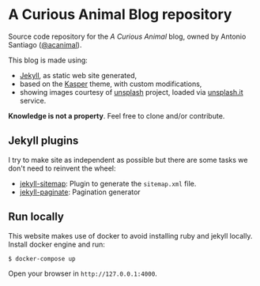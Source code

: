 # A Curious Animal Blog repository

Source code repository for the *A Curious Animal* blog, owned by Antonio Santiago ([@acanimal](https://twitter.com/acanimal)).

This blog is made using:

- [Jekyll](http://jekyllrb.com/), as static web site generated,
- based on the [Kasper](https://github.com/rosario/kasper) theme, with custom modifications,
- showing images courtesy of [unsplash](https://unsplash.com/) project, loaded via [unsplash.it](https://unsplash.it/) service.

**Knowledge is not a property**. Feel free to clone and/or contribute.

## Jekyll plugins

I try to make site as independent as possible but there are some tasks we don't need to reinvent the wheel:

- [jekyll-sitemap](https://help.github.com/articles/sitemaps-for-github-pages/): Plugin to generate the `sitemap.xml` file.
- [jekyll-paginate](https://github.com/jekyll/jekyll-paginate): Pagination generator


## Run locally

This website makes use of docker to avoid installing ruby and jekyll locally. Install docker engine and run:

`$ docker-compose up`

Open your browser in `http://127.0.0.1:4000`.
